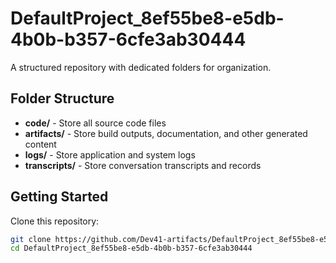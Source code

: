 # DefaultProject_8ef55be8-e5db-4b0b-b357-6cfe3ab30444
A structured repository with dedicated folders for organization.

## Folder Structure

- **code/** - Store all source code files
- **artifacts/** - Store build outputs, documentation, and other generated content
- **logs/** - Store application and system logs
- **transcripts/** - Store conversation transcripts and records

## Getting Started

Clone this repository:
```bash
git clone https://github.com/Dev41-artifacts/DefaultProject_8ef55be8-e5db-4b0b-b357-6cfe3ab30444
cd DefaultProject_8ef55be8-e5db-4b0b-b357-6cfe3ab30444
```
